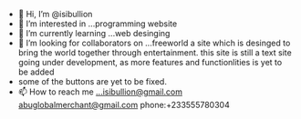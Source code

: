 - 👋 Hi, I’m @isibullion
- 👀 I’m interested in ...programming website
- 🌱 I’m currently learning ...web desinging
- 💞️ I’m looking for collaborators on ...freeworld a site which is desinged to bring the world together through entertainment. this site is still a text site going under development, as more features and functionlities is yet to be added
- some of the buttons are yet to be fixed.
- 📫 How to reach me ...isibullion@gmail.com   abuglobalmerchant@gmail.com phone:+233555780304 

<!---
isibullion/isibullion is a ✨ special ✨ repository because its `README.md` (this file) appears on your GitHub profile.
You can click the Preview link to take a look at your changes.
--->
